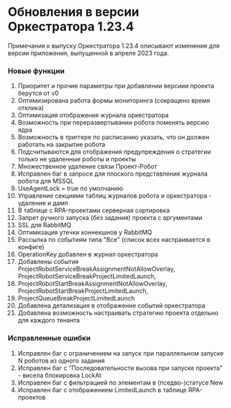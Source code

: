 # Обновления в версии Оркестратора 1.23.4

Примечания к выпуску Оркестратора 1.23.4 описывают изменения для версии приложения, выпущенной в апреле 2023 года.

### Новые функции
1. Приоритет и прочие параметры при добавлении версиии проекта берутся от v0
1. Оптимизирована работа формы мониторинга (сокращено время отклика)
1. Оптимизация отображения журнала оркестратора
1. Возможность при переразвертывании робота поменять версию ядра
1. Возможность в триггере по расписанию указать, что он должен работать на закрытие робота
1. Подсчитываются для отображения предупреждения о стратегии только не удаленные роботы и проекты
1. Множественное удаление связи Проект-Робот
1. Исправлен баг в запросе для плоского представления журнала робота для MSSQL
1. UseAgentLock = true по умолчанию
1. Управление секциями таблиц журналов робота и оркестратора - удаление и дамп
1. В таблице с RPA-проектами серверная сортировка
1. Запрет ручного запуска (без задания) проекта с аргументами
1. SSL для RabbitMQ
1. Оптимизация утечки коннекшнов у RabbitMQ
1. Рассылка по событиям типа "Все" (список всех настраивается в конфиге)
1. OperationKey добавлен в журнал оркестратора
1. Добавлены события ProjectRobotServiceBreakAssignmentNotAllowOverlay, ProjectRobotServiceBreakProjectLimitedLaunch,
1. ProjectRobotStartBreakAssignmentNotAllowOverlay, ProjectRobotStartBreakProjectLimitedLaunch,
1. ProjectQueueBreakProjectLimitedLaunch
1. Добавлена детализация в отображение событий оркестратора
1. Добавлена возможность настраивать стратегию проекта отдельно для каждого тенанта

### Исправленные ошибки
1. Исправлен баг с ограничением на запуск при параллельном запуске N роботов из одного задания
1. Исправлен баг с "Последовательности вызова при запуске проекта" - висела блокировка LockAt
1. Исправлен баг с фильтрацией по элементам в (пседво-)статусе New
1. Исправлен баг с отображением LimitedLaunch в таблице RPA-проектов
